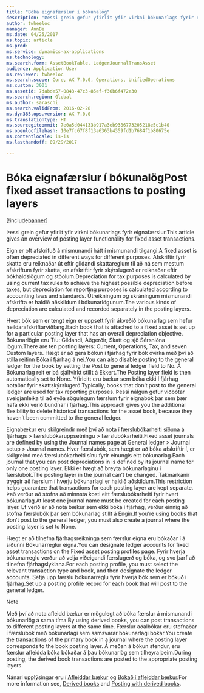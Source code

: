 ```yaml
---
title: "Bóka eignafærslur í bókunalög"
description: "Þessi grein gefur yfirlit yfir virkni bókunarlags fyrir eignafærslur."
author: twheeloc
manager: AnnBe
ms.date: 04/25/2017
ms.topic: article
ms.prod: 
ms.service: dynamics-ax-applications
ms.technology: 
ms.search.form: AssetBookTable, LedgerJournalTransAsset
audience: Application User
ms.reviewer: twheeloc
ms.search.scope: Core, AX 7.0.0, Operations, UnifiedOperations
ms.custom: 3001
ms.assetid: 7dabde57-0843-47c3-85ef-f36b6f472e30
ms.search.region: Global
ms.author: saraschi
ms.search.validFrom: 2016-02-28
ms.dyn365.ops.version: AX 7.0.0
ms.translationtype: HT
ms.sourcegitcommit: 7e0a5d044133b917a3eb9386773205218e5c1b40
ms.openlocfilehash: 10e7fc67f8f13a6363b4359fd1b7684f1b80675e
ms.contentlocale: is-is
ms.lasthandoff: 09/29/2017

---
```


# <a name="post-fixed-asset-transactions-to-posting-layers"></a><span data-ttu-id="4c703-103">Bóka eignafærslur í bókunalög</span><span class="sxs-lookup"><span data-stu-id="4c703-103">Post fixed asset transactions to posting layers</span></span>

[!include[banner](../includes/banner.md)]


<span data-ttu-id="4c703-104">Þessi grein gefur yfirlit yfir virkni bókunarlags fyrir eignafærslur.</span><span class="sxs-lookup"><span data-stu-id="4c703-104">This article gives an overview of posting layer functionality for fixed asset transactions.</span></span>

<span data-ttu-id="4c703-105">Eign er oft afskrifuð á mismunandi hátt í mismunandi tilgangi.</span><span class="sxs-lookup"><span data-stu-id="4c703-105">A fixed asset is often depreciated in different ways for different purposes.</span></span> <span data-ttu-id="4c703-106">Afskriftir fyrir skatta eru reiknaðar út eftir gildandi skattareglum til að ná sem mestum afskriftum fyrir skatta, en afskriftir fyrir skýrslugerð er reiknaðar eftir bókhaldslögum og stöðlum.</span><span class="sxs-lookup"><span data-stu-id="4c703-106">Depreciation for tax purposes is calculated by using current tax rules to achieve the highest possible depreciation before taxes, but depreciation for reporting purposes is calculated according to accounting laws and standards.</span></span> <span data-ttu-id="4c703-107">Útreikningum og skráningum mismunandi afskrifta er haldið aðskildum í bókunarlögunum.</span><span class="sxs-lookup"><span data-stu-id="4c703-107">The various kinds of depreciation are calculated and recorded separately in the posting layers.</span></span>

<span data-ttu-id="4c703-108">Hvert bók sem er tengt eign er uppsett fyrir ákveðið bókunarlag sem hefur heildarafskriftarviðfang.</span><span class="sxs-lookup"><span data-stu-id="4c703-108">Each book that is attached to a fixed asset is set up for a particular posting layer that has an overall depreciation objective.</span></span> <span data-ttu-id="4c703-109">Bókunarlögin eru Tíu: Gildandi, Aðgerðir, Skatt og sjö Sérsniðna lögum.</span><span class="sxs-lookup"><span data-stu-id="4c703-109">There are ten posting layers: Current, Operations, Tax, and seven Custom layers.</span></span> <span data-ttu-id="4c703-110">Hægt er að gera bókun í fjárhag fyrir bók óvirka með því að stilla reitinn Bóka í fjárhag á nei.</span><span class="sxs-lookup"><span data-stu-id="4c703-110">You can also disable posting to the general ledger for the book by setting the Post to general ledger field to No.</span></span> <span data-ttu-id="4c703-111">Á Bókunarlag reit er þá sjálfvirkt stillt á Ekkert.</span><span class="sxs-lookup"><span data-stu-id="4c703-111">The Posting layer field is then automatically set to None.</span></span> <span data-ttu-id="4c703-112">Yfirleitt eru bækur sem bóka ekki í fjárhag notaðar fyrir skattskýrslugerð.</span><span class="sxs-lookup"><span data-stu-id="4c703-112">Typically, books that don’t post to the general ledger are used for tax reporting purposes.</span></span> <span data-ttu-id="4c703-113">Þessi nálgun gefur viðbótar sveigjanleika til að eyða sögulegum færslum fyrir eignabók þar sem þær hafa ekki verið bundnar í fjárhag.</span><span class="sxs-lookup"><span data-stu-id="4c703-113">This approach gives you the additional flexibility to delete historical transactions for the asset book, because they haven’t been committed to the general ledger.</span></span>

<span data-ttu-id="4c703-114">Eignabækur eru skilgreindir með því að nota í  færslubókarheiti síðuna á fjárhags > færslubókaruppsetningu > færslubókarheiti.</span><span class="sxs-lookup"><span data-stu-id="4c703-114">Fixed asset journals are defined by using the Journal names page at General ledger > Journal setup > Journal names.</span></span> <span data-ttu-id="4c703-115">Hver færslubók, sem hægt er að bóka afskriftir í, er skilgreind með færslubókarheiti sínu fyrir einungis eitt bókunarlag.</span><span class="sxs-lookup"><span data-stu-id="4c703-115">Each journal that you can post depreciations in is defined by its journal name for only one posting layer.</span></span> <span data-ttu-id="4c703-116">Ekki er hægt að breyta bókunarlaginu í færslubók.</span><span class="sxs-lookup"><span data-stu-id="4c703-116">The posting layer in the journal can’t be changed.</span></span> <span data-ttu-id="4c703-117">Takmarkanir tryggir að færslum í hverju bókunarlagi er haldið aðskildum.</span><span class="sxs-lookup"><span data-stu-id="4c703-117">This restriction helps guarantee that transactions for each posting layer are kept separate.</span></span> <span data-ttu-id="4c703-118">Það verður að stofna að minnsta kosti eitt færslubókarheiti fyrir hvert bókunarlag.</span><span class="sxs-lookup"><span data-stu-id="4c703-118">At least one journal name must be created for each posting layer.</span></span> <span data-ttu-id="4c703-119">Ef verið er að nota bækur sem ekki bóka í fjárhag, verður einnig að stofna færslubók þar sem bókunarlag stillt á Engin.</span><span class="sxs-lookup"><span data-stu-id="4c703-119">If you’re using books that don’t post to the general ledger, you must also create a journal where the posting layer is set to None.</span></span>

<span data-ttu-id="4c703-120">Hægt er að tilnefna fjárhagsreikninga sem færslur eigna eru bókaðar í á síðunni Bókunarreglur eigna.</span><span class="sxs-lookup"><span data-stu-id="4c703-120">You can designate ledger accounts for fixed asset transactions on the Fixed asset posting profiles page.</span></span> <span data-ttu-id="4c703-121">Fyrir hverja bókunarreglu verður að velja viðeigandi færslugerð og bóka, og svo þarf að tilnefna fjárhagslyklana.</span><span class="sxs-lookup"><span data-stu-id="4c703-121">For each posting profile, you must select the relevant transaction type and book, and then designate the ledger accounts.</span></span> <span data-ttu-id="4c703-122">Setja upp færslu bókunarreglu fyrir hverja bók sem er bókuð í fjárhag.</span><span class="sxs-lookup"><span data-stu-id="4c703-122">Set up a posting profile record for each book that will post to the general ledger.</span></span>

> [!NOTE] 
> <span data-ttu-id="4c703-123">Með því að nota afleidd bækur er mögulegt að bóka færslur á mismunandi bókunarlög á sama tíma.</span><span class="sxs-lookup"><span data-stu-id="4c703-123">By using derived books, you can post transactions to different posting layers at the same time.</span></span> <span data-ttu-id="4c703-124">Færslur aðalbókar eru stofnaðar í færslubók með bókunarlagi sem samsvarar bókunarlagi bókar.</span><span class="sxs-lookup"><span data-stu-id="4c703-124">You create the transactions of the primary book in a journal where the posting layer corresponds to the book posting layer.</span></span> <span data-ttu-id="4c703-125">Á meðan á bókun stendur, eru færslur afleidda bóka bókaðar á þau bókunarlög sem tilheyra þeim.</span><span class="sxs-lookup"><span data-stu-id="4c703-125">During posting, the derived book transactions are posted to the appropriate posting layers.</span></span>

<span data-ttu-id="4c703-126">Nánari upplýsingar eru í [Afleiddar bækur](derived-books.md) og [Bókað í afleiddar bækur](post-derived-value-models.md).</span><span class="sxs-lookup"><span data-stu-id="4c703-126">For more information see, [Derived books](derived-books.md) and [Posting with derived books](post-derived-value-models.md).</span></span>




